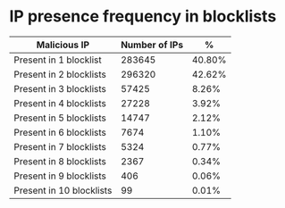 # IP presence frequency in blocklists
| Malicious IP | Number of IPs | % |
|----|----|----|
| Present in 1 blocklist | 283645 | 40.80% |
| Present in 2 blocklists | 296320 | 42.62% |
| Present in 3 blocklists | 57425 | 8.26% |
| Present in 4 blocklists | 27228 | 3.92% |
| Present in 5 blocklists | 14747 | 2.12% |
| Present in 6 blocklists | 7674 | 1.10% |
| Present in 7 blocklists | 5324 | 0.77% |
| Present in 8 blocklists | 2367 | 0.34% |
| Present in 9 blocklists | 406 | 0.06% |
| Present in 10 blocklists | 99 | 0.01% |
